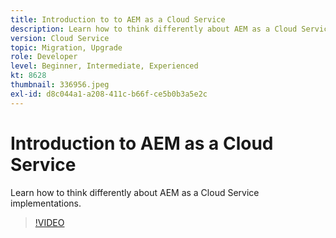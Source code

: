 ```yaml
---
title: Introduction to to AEM as a Cloud Service
description: Learn how to think differently about AEM as a Cloud Service implementations.
version: Cloud Service
topic: Migration, Upgrade
role: Developer
level: Beginner, Intermediate, Experienced
kt: 8628
thumbnail: 336956.jpeg
exl-id: d8c044a1-a208-411c-b66f-ce5b0b3a5e2c
---
```

# Introduction to AEM as a Cloud Service

Learn how to think differently about AEM as a Cloud Service implementations.

>[!VIDEO](https://video.tv.adobe.com/v/336956/?quality=12&learn=on)
